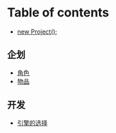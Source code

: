 # Table of contents

* [new Project\(\);](README.md)

## 企划

* [角色](qi-hua/role.md)
* [物品](qi-hua/item.md)

## 开发

* [引擎的选择](kai-fa/engine.md)

